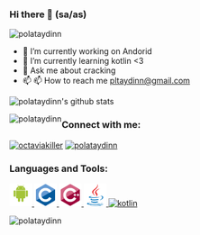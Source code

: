 ### Hi there 👋 (sa/as)

<p align="left"> <img src="https://komarev.com/ghpvc/?username=polataydinn&label=Views&color=blue&style=plastic" alt="polataydinn" /> </p>

- 🔭 I’m currently working on Andorid
- 🌱 I’m currently learning kotlin <3
- 💬 Ask me about cracking
- 📫 📫 How to reach me pltaydinn@gmail.com

![polataydinn's github stats](https://github-readme-stats.vercel.app/api?username=polataydinn&show_icons=true&line_height=25)
<p><img align="left" src="https://github-readme-stats.vercel.app/api/top-langs/?username=polataydinn&layout=compact&hide=html" alt="polataydinn" /></p>  

<h3 align="left">Connect with me:</h3>
<p align="left">
<a href="https://twitter.com/octaviakiller" target="blank"><img align="center" src="https://raw.githubusercontent.com/rahuldkjain/github-profile-readme-generator/master/src/images/icons/Social/twitter.svg" alt="octaviakiller" height="30" width="40" /></a>
<a href="https://instagram.com/polataydinn" target="blank"><img align="center" src="https://raw.githubusercontent.com/rahuldkjain/github-profile-readme-generator/master/src/images/icons/Social/instagram.svg" alt="polataydinn" height="30" width="40" /></a>
</p>

<h3 align="left">Languages and Tools:</h3>
<p align="left"> <a href="https://developer.android.com" target="_blank" rel="noreferrer"> <img src="https://raw.githubusercontent.com/devicons/devicon/master/icons/android/android-original-wordmark.svg" alt="android" width="40" height="40"/> </a> <a href="https://www.cprogramming.com/" target="_blank" rel="noreferrer"> <img src="https://raw.githubusercontent.com/devicons/devicon/master/icons/c/c-original.svg" alt="c" width="40" height="40"/> </a> <a href="https://www.w3schools.com/cpp/" target="_blank" rel="noreferrer"> <img src="https://raw.githubusercontent.com/devicons/devicon/master/icons/cplusplus/cplusplus-original.svg" alt="cplusplus" width="40" height="40"/> </a> <a href="https://www.java.com" target="_blank" rel="noreferrer"> <img src="https://raw.githubusercontent.com/devicons/devicon/master/icons/java/java-original.svg" alt="java" width="40" height="40"/> </a> <a href="https://kotlinlang.org" target="_blank" rel="noreferrer"> <img src="https://www.vectorlogo.zone/logos/kotlinlang/kotlinlang-icon.svg" alt="kotlin" width="40" height="40"/> </a> </p>



<p><img align="left" src="https://github-readme-streak-stats.herokuapp.com/?user=polataydinn&" alt="polataydinn" /></p>


